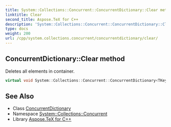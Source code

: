 ```yaml
---
title: System::Collections::Concurrent::ConcurrentDictionary::Clear method
linktitle: Clear
second_title: Aspose.TeX for C++
description: 'System::Collections::Concurrent::ConcurrentDictionary::Clear method. Deletes all elements in container in C++.'
type: docs
weight: 200
url: /cpp/system.collections.concurrent/concurrentdictionary/clear/
---
```

## ConcurrentDictionary::Clear method


Deletes all elements in container.

```cpp
virtual void System::Collections::Concurrent::ConcurrentDictionary<TKey, TValue>::Clear() override
```

## See Also

* Class [ConcurrentDictionary](../)
* Namespace [System::Collections::Concurrent](../../)
* Library [Aspose.TeX for C++](../../../)
